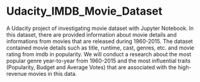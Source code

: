# Udacity_IMDB_Movie_Dataset
A Udacity project of investigating movie dataset with Jupyter Notebook. In this dataset, there are provided information about movie details and informations from movies that are released during 1960-2015. The dataset contained movie details such as title, runtime, cast, genres, etc. and movie rating from imdb in popularity. We will conduct a research about the most popular genre year-to-year from 1960-2015 and the most influential traits (Popularity, Budget and Average Votes) that are associated with the high-revenue movies in this data.
